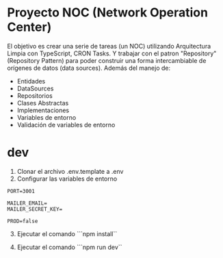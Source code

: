 # Proyecto NOC (Network Operation Center)

El objetivo es crear una serie de tareas (un NOC) utilizando Arquitectura Limpia con TypeScript, CRON Tasks. Y trabajar con el patron "Repository" (Repository Pattern) para poder construir una forma intercambiable de orígenes de datos (data sources). Además del manejo de:

- Entidades
- DataSources
- Repositorios
- Clases Abstractas
- Implementaciones
- Variables de entorno
- Validación de variables de entorno

# dev
1. Clonar el archivo .env.template a .env
2. Configurar las variables de entorno
```
PORT=3001

MAILER_EMAIL=
MAILER_SECRET_KEY=

PROD=false	
```
3. Ejecutar el comando ```npm install``

4. Ejecutar el comando ```npm run dev``